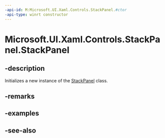 ```yaml
---
-api-id: M:Microsoft.UI.Xaml.Controls.StackPanel.#ctor
-api-type: winrt constructor
---
```


<!-- Method syntax
public StackPanel()
-->

# Microsoft.UI.Xaml.Controls.StackPanel.StackPanel

## -description
Initializes a new instance of the [StackPanel](stackpanel.md) class.

## -remarks

## -examples

## -see-also
